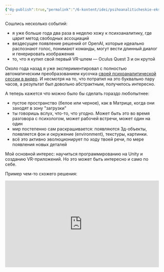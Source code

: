 ```yaml
---
{"dg-publish":true,"permalink":"/6-kontent/idei/psihoanaliticheskie-eksperimenty-s-vr-open-ai-i-llm/"}
---
```


Сошлись несколько событий:
- я уже больше года два раза в неделю хожу к психоаналитику, где царит метод свободных ассоциаций
- вездесущее появление решений от OpenAI, которые идеально распознают голос, понимают команды, могут вести длинный диалог и генерировать изображения
- то, что я купил свой первый VR-шлем — Oculus Quest 3 и он крутой

Около года назад я уже экспериментировал с полностью автоматическим преобразованием кусочка [своей психоаналитической сессии в видео](https://youtube.com/shorts/qkpp7srSc14?si=1OdtU3mmPoFcuGx4). И несмотря на то, что потратил на это буквально пару часов, а результат был довольно абстрактным, получилось интересно.

А теперь кажется  что можно было бы сделать гораздо любопытнее:
- пустое пространство (белое или черное), как в Матрице, когда они заходят в зону "загрузки"
- ты говоришь вслух, что-то, что угодно. Может быть это во время разговора с психологом, может рабочей встречи, может один на один
- мир постепенно сам раскрашивается: появляются 3д-объекты, появляется фон и окружение (environment), текстуры, картинки.
- всё это активно эволюционирует по ходу  твоей речи, по мере появления новых деталей

Мой основной интерес: научиться программированию на Unity и созданию VR-приложений. Но это может быть интересно и само по себе.

Пример чем-то схожего решения:
<iframe src="https://www.youtube.com/embed/_3lGQ_MZ8o4" title="Схожее, но другое решение" style="width:100%; aspect-ratio:16/9" loading="lazy" frameborder="0" allow="accelerometer; autoplay; clipboard-write; encrypted-media; gyroscope; picture-in-picture; web-share" allowfullscreen></iframe>